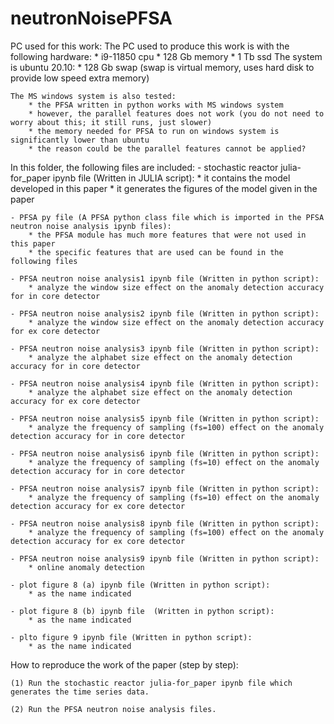 # neutronNoisePFSA

PC used for this work:
    The PC used to produce this work is with the following hardware:
        * i9-11850 cpu
        * 128 Gb memory
        * 1 Tb ssd
    The system is ubuntu 20.10:
        * 128 Gb swap (swap is virtual memory, uses hard disk to provide low speed extra memory)
        
    The MS windows system is also tested:
        * the PFSA written in python works with MS windows system
        * however, the parallel features does not work (you do not need to worry about this; it still runs, just slower)
        * the memory needed for PFSA to run on windows system is significantly lower than ubuntu
        * the reason could be the parallel features cannot be applied?



In this folder, the following files are included:
    - stochastic reactor julia-for_paper ipynb file (Written in JULIA script): 
        * it contains the model developed in this paper
        * it generates the figures of the model given in the paper
        
    - PFSA py file (A PFSA python class file which is imported in the PFSA neutron noise analysis ipynb files):
        * the PFSA module has much more features that were not used in this paper
        * the specific features that are used can be found in the following files
        
    - PFSA neutron noise analysis1 ipynb file (Written in python script):
        * analyze the window size effect on the anomaly detection accuracy for in core detector
        
    - PFSA neutron noise analysis2 ipynb file (Written in python script):
        * analyze the window size effect on the anomaly detection accuracy for ex core detector
        
    - PFSA neutron noise analysis3 ipynb file (Written in python script): 
    	* analyze the alphabet size effect on the anomaly detection accuracy for in core detector
    	
    - PFSA neutron noise analysis4 ipynb file (Written in python script): 
    	* analyze the alphabet size effect on the anomaly detection accuracy for ex core detector
    	
    - PFSA neutron noise analysis5 ipynb file (Written in python script): 
    	* analyze the frequency of sampling (fs=100) effect on the anomaly detection accuracy for in core detector
    	
    - PFSA neutron noise analysis6 ipynb file (Written in python script): 
    	* analyze the frequency of sampling (fs=10) effect on the anomaly detection accuracy for in core detector
    	
    - PFSA neutron noise analysis7 ipynb file (Written in python script): 
    	* analyze the frequency of sampling (fs=10) effect on the anomaly detection accuracy for ex core detector

    - PFSA neutron noise analysis8 ipynb file (Written in python script): 
    	* analyze the frequency of sampling (fs=100) effect on the anomaly detection accuracy for ex core detector
    	
    - PFSA neutron noise analysis9 ipynb file (Written in python script): 
    	* online anomaly detection
        
    - plot figure 8 (a) ipynb file (Written in python script):
        * as the name indicated
        
    - plot figure 8 (b) ipynb file  (Written in python script):
        * as the name indicated    
        
    - plto figure 9 ipynb file (Written in python script):
    	* as the name indicated
      
How to reproduce the work of the paper (step by step):

    (1) Run the stochastic reactor julia-for_paper ipynb file which generates the time series data.

    (2) Run the PFSA neutron noise analysis files.
